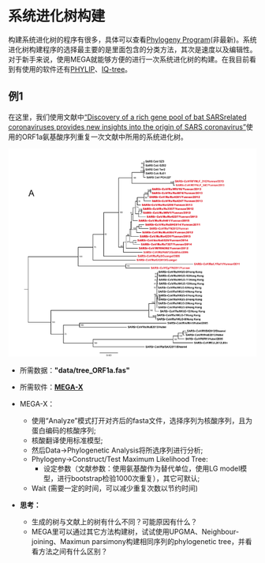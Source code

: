 # 系统进化树构建
构建系统进化树的程序有很多，具体可以查看[Phylogeny Program](http://evolution.genetics.washington.edu/phylip/software.html)(非最新)。系统进化树构建程序的选择最主要的是里面包含的分类方法，其次是速度以及编辑性。对于新手来说，使用MEGA就能够方便的进行一次系统进化树的构建。在我目前看到有使用的软件还有[PHYLIP](http://evolution.genetics.washington.edu/phylip/getme-new1.html)、[IQ-tree](http://www.iqtree.org/)。
## 例1
在这里，我们使用文献中[“Discovery of a rich gene pool of bat SARSrelated coronaviruses provides new insights into the origin of SARS coronavirus”](https://www.ncbi.nlm.nih.gov/pmc/articles/PMC5708621/)使用的ORF1a氨基酸序列重复一次文献中所用的系统进化树。

![Phylogenetic tree for ORF1a in coronaviruses](../pictures/phylogenetic_tree_1.png)

* 所需数据：**"data/tree_ORF1a.fas"**

* 所需软件：[**MEGA-X**](https://www.megasoftware.net/)

* MEGA-X：
	* 使用“Analyze”模式打开对齐后的fasta文件，选择序列为核酸序列，且为蛋白编码的核酸序列;
	* 核酸翻译使用标准模型;
	* 然后Data->Phylogenetic Analysis将所选序列进行分析;
	* Phylogeny->Construct/Test Maximum Likelihood Tree:
		* 设定参数（文献参数：使用氨基酸作为替代单位，使用LG model模型，进行bootstrap检验1000次重复），其它可默认;
	* Wait (需要一定的时间，可以减少重复次数以节约时间)

* **思考：**
	- 生成的树与文献上的树有什么不同？可能原因有什么？
	- MEGA里可以通过其它方法构建树，试试使用UPGMA、Neighbour-joining、Maximun parsimony构建相同序列的phylogenetic tree，并看看方法之间有什么区别？

